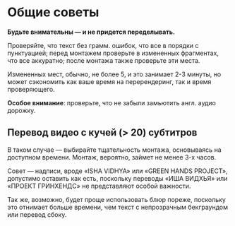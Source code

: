 # Общие советы

**Будьте внимательны — и не придется переделывать.**

Проверяйте, что текст без грамм. ошибок, что все в порядки с пунктуацией;
перед монтажем проверьте в измененных фрагментах, что все аккуратно;
после монтажа также проверьте эти места.

Измененных мест, обычно, не более 5, и это занимает 2-3 минуты, но может
сэкономить как ваше время на перерендеринг, так и время проверяющего.

**Особое внимание**: проверьте, что не забыли замьютить англ. аудио дорожку.

## Перевод видео с кучей (> 20) субтитров

В таком случае — выбирайте тщательность монтажа, основываясь на
доступном времени. Монтаж, вероятно, займет не менее 3-х часов.

Совет — надписи, вроде «ISHA VIDHYA» или «GREEN HANDS PROJECT»,
допустимо оставить как есть, поскольку переводы «ИША ВИДХЬЯ» или
«ПРОЕКТ ГРИНХЕНДС» не представляют особой важности.

Так же, возможно, будет проще использовать блюр пореже, поскольку это
отнимает больше времени, чем текст с непрозрачным бекграундом
или перевод сбоку.
